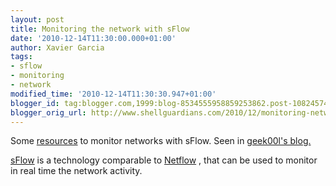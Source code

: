 ```yaml
---
layout: post
title: Monitoring the network with sFlow
date: '2010-12-14T11:30:00.000+01:00'
author: Xavier Garcia
tags:
- sflow
- monitoring
- network
modified_time: '2010-12-14T11:30:30.947+01:00'
blogger_id: tag:blogger.com,1999:blog-8534555958859253862.post-10824574771017059
blogger_orig_url: http://www.shellguardians.com/2010/12/monitoring-network-with-sflow.html
---
```

Some [resources](http://geek00l.blogspot.com/2010/12/sflow-resources.html) to monitor networks with sFlow. Seen in [geek00l's blog.](http://geek00l.blogspot.com/)  
  
[sFlow](http://www.sflow.org/) is a technology comparable to [Netflow](http://en.wikipedia.org/wiki/Netflow) , that can be used to monitor in real time the network activity.
